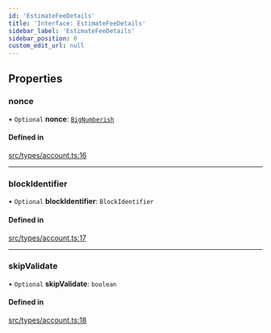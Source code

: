 ```yaml
---
id: 'EstimateFeeDetails'
title: 'Interface: EstimateFeeDetails'
sidebar_label: 'EstimateFeeDetails'
sidebar_position: 0
custom_edit_url: null
---
```


## Properties

### nonce

• `Optional` **nonce**: [`BigNumberish`](../namespaces/num.md#bignumberish)

#### Defined in

[src/types/account.ts:16](https://github.com/0xs34n/starknet.js/blob/develop/src/types/account.ts#L16)

---

### blockIdentifier

• `Optional` **blockIdentifier**: `BlockIdentifier`

#### Defined in

[src/types/account.ts:17](https://github.com/0xs34n/starknet.js/blob/develop/src/types/account.ts#L17)

---

### skipValidate

• `Optional` **skipValidate**: `boolean`

#### Defined in

[src/types/account.ts:18](https://github.com/0xs34n/starknet.js/blob/develop/src/types/account.ts#L18)
